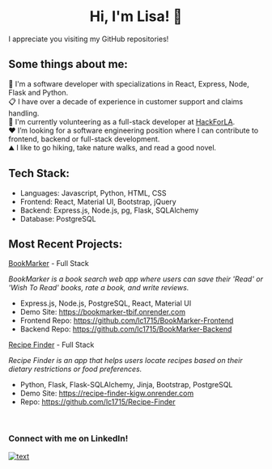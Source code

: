 <h1 align="center">Hi, I'm Lisa! 👋</h1>

I appreciate you visiting my GitHub repositories!

## Some things about me:
 🌱 I'm a software developer with specializations in React, Express, Node, Flask and Python.<br>
 📋 I have over a decade of experience in customer support and claims handling.<br>
 🙌 I'm currently volunteering as a full-stack developer at [HackForLA](https://www.hackforla.org/).<br>
 ❤️ I’m looking for a software engineering position where I can contribute to frontend, backend or full-stack development.<br>
 ⛰️ I like to go hiking, take nature walks, and read a good novel.<br>

## Tech Stack:
- Languages: Javascript, Python, HTML, CSS
- Frontend: React, Material UI, Bootstrap, jQuery
- Backend: Express.js, Node.js, pg, Flask, SQLAlchemy
- Database: PostgreSQL

## Most Recent Projects:

[BookMarker](https://bookmarker-tbif.onrender.com/) - Full Stack

*BookMarker is a book search web app where users can save their 'Read' or 'Wish To Read' books, rate a book, and write reviews.*

- Express.js, Node.js, PostgreSQL, React, Material UI
- Demo Site: https://bookmarker-tbif.onrender.com
- Frontend Repo: https://github.com/lc1715/BookMarker-Frontend
- Backend Repo: https://github.com/lc1715/BookMarker-Backend

[Recipe Finder](https://recipe-finder-kigw.onrender.com) - Full Stack

*Recipe Finder is an app that helps users locate recipes based on their dietary restrictions or food preferences.*

- Python, Flask, Flask-SQLAlchemy, Jinja, Bootstrap, PostgreSQL
- Demo Site: https://recipe-finder-kigw.onrender.com
- Repo: https://github.com/lc1715/Recipe-Finder

<br>

### Connect with me on LinkedIn!

[![text](https://img.shields.io/badge/LinkedIn-0077B5?style=for-the-badge&logo=linkedin&logoColor=white)](https://www.linkedin.com/in/lisa-chan14)

